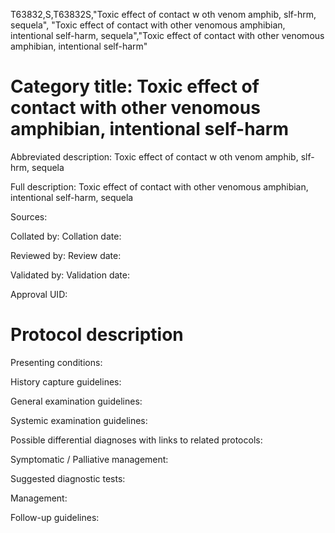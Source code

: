 T63832,S,T63832S,"Toxic effect of contact w oth venom amphib, slf-hrm, sequela", "Toxic effect of contact with other venomous amphibian, intentional self-harm, sequela","Toxic effect of contact with other venomous amphibian, intentional self-harm"
# Category title: Toxic effect of contact with other venomous amphibian, intentional self-harm

Abbreviated description: Toxic effect of contact w oth venom amphib, slf-hrm, sequela

Full description: Toxic effect of contact with other venomous amphibian, intentional self-harm, sequela

Sources:

Collated by:
Collation date:

Reviewed by:
Review date:

Validated by:
Validation date:

Approval UID:

# Protocol description

Presenting conditions:

History capture guidelines:

General examination guidelines:

Systemic examination guidelines:

Possible differential diagnoses with links to related protocols:

Symptomatic / Palliative management:

Suggested diagnostic tests:

Management:

Follow-up guidelines:
